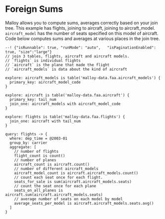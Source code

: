 # Foreign Sums
Malloy allows you to compute sums, averages correctly based on your join tree.  This example has flights, joining to aircraft, joining to aircraft_model.
`aircraft_model` has the number of seats specified on this model of aircraft.  Code below computes sums and averages at various places in the join tree.

```malloy
--! {"isRunnable": true, "runMode": "auto",   "isPaginationEnabled": true, "size":"large"}
// join 3 tables, flights, aircraft and aircraft models.
// `flights` is individual flights
// `aircraft` is the plane that made the flight
// `aircraft_models` is data about the kind of aircraft

explore: aircraft_models is table('malloy-data.faa.aircraft_models') {
  primary_key: aircraft_model_code
}

explore: aircraft is table('malloy-data.faa.aircraft') {
  primary_key: tail_num
  join_one: aircraft_models with aircraft_model_code
}

explore: flights is table('malloy-data.faa.flights') {
  join_one: aircraft with tail_num
}

query: flights -> {
  where: dep_time = @2003-01
  group_by: carrier
  aggregate: [
    // number of flights
    flight_count is count()
    // number of planes
    aircraft_count is aircraft.count()
    // number of different aircraft_models
    aircraft_model_count is aircraft.aircraft_models.count()
    // count each seat once for each flight.
    seats_for_sale is sum(aircraft.aircraft_models.seats)
    // count the seat once for each plane
    seats_on_all_planes is aircraft.sum(aircraft.aircraft_models.seats)
    // average number of seats on each model by model
    average_seats_per_model is aircraft.aircraft_models.seats.avg()
  ]
}
```
